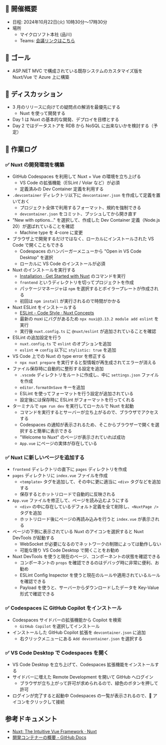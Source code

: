 ## 🚀 開催概要

- 日程: 2024年10月22日(火) 10時30分～17時30分
- 場所
  - マイクロソフト本社 (品川)
  - Teams: [会議リンクはこちら](https://teams.microsoft.com/l/meetup-join/19%3ameeting_NjAzMjFiYzctMTk5ZS00ZWZmLWJjYzEtOWU2ZWE0NzEzODRj%40thread.v2/0?context=%7b%22Tid%22%3a%2272f988bf-86f1-41af-91ab-2d7cd011db47%22%2c%22Oid%22%3a%2267f64f6a-9fe9-4603-bbfa-ce3ad1558762%22%7d)

## 🎯️ ゴール

- ASP.NET MVC で構成されている既存システムのカスタマイズ版を Nuxt/Vue で Azure 上に構築

## 💭 ディスカッション

- 3 月のリリースに向けての疑問点の解消を最優先にする
  - Nuxt を使って開発する
- Day 1 は Nuxt の基本的な開発、デプロイを目標とする
- Day 2 ではデータストアを RDB から NoSQL に出来ないかを検討する（予定）

## 🔖 作業ログ

### ✅ Nuxt の開発環境を構築

- GitHub Codespaces を利用して Nuxt + Vue の環境を立ち上げる
  - VS Code の拡張機能（ESLint / Volar など）が必須
  - 定義済みの Dev Container 定義を利用する
- `.devcontainer` ディレクトリ以下に `devcontainer.json` を作成して定義を置いておく
  - プロジェクト全体で利用するフォーマット、規約を強制できる
  - `devcontainer.json` をコミット、プッシュしてから開き直す
- "New with options..." を選択して、作成した Dev Container 定義（Node.js 20）が選ばれていることを確認
  - Machine type を 4-core に変更
- ブラウザ上で開発するだけではなく、ローカルにインストールされた VS Code で開くこともできる
  - Codespaces のハンバーガーメニューから "Open in VS Code Desktop" を選択
  - ローカルに VS Code のインストールが必須
- Nuxt のインストールを実行する
  - [Installation · Get Started with Nuxt](https://nuxt.com/docs/getting-started/installation) のコマンドを実行
  - `frontend` というディレクトリを切ってプロジェクトを作成
  - パッケージマネージャは `npm` を選択するとボイラープレートが作成される
  - 初回は `npm install` が実行されるので時間がかかる
- Nuxt ESLint をインストールする
  - [ESLint - Code Style · Nuxt Concepts](https://nuxt.com/docs/guide/concepts/code-style#eslint)
  - 最新の nuxi にバグがあるため `npx nuxi@3.13.2 module add eslint` を実行
  - 実行後 `nuxt.config.ts` に `@nuxt/eslint` が追加されていることを確認
- ESLint の追加設定を行う
  - `nuxt.config.ts` で `eslint` のオプションを追加
  - `eslint` => `config` 以下に `stylistic: true` を追加
- VS Code 上での Nuxt の type error を修正する
  - `npx nuxt prepare` を実行すると型情報が再生成されてエラーが消える
- ファイル保存時に自動的に整形する設定を追加
  - `.vscode` ディレクトリをルートに作成し、中に `settings.json` ファイルを作成
  - `editor.formatOnSave` キーを追加
  - ESLint を使ってフォーマットを行う設定が追加されている
  - 設定後には保存時に ESLint がフォーマットを行ってくれる
- ターミナルで `npm run dev` を実行してローカルで Nuxt を起動
  - コマンドを実行するとサーバーが立ち上がるので、ブラウザでアクセスする
  - Codespaces の通知が表示されるため、そこからブラウザーで開くを選択すると簡単に表示できる
  - "Welcome to Nuxt" のページが表示されていれば成功
  - `App.vue` にページの実体が存在している

### ✅ Nuxt に新しいページを追加する

- `frontend` ディレクトリの直下に `pages` ディレクトリを作成
- `pages` ディレクトリに `index.vue` ファイルを作成
  - `<template>` タグを追加して、その中に更に適当に `<div>` タグなどを追加する
  - 保存するとホットリロードで自動的に反映される
- `App.vue` ファイルを修正して、ページを読み込むようにする
  - `<div>` の中に存在しているデフォルト定義を全て削除し、`<NuxtPage />` タグを追加
  - ホットリロード後にページの再読み込みを行うと `index.vue` が表示される
- ページの下側に表示されている Nuxt のアイコンを選択すると Nuxt DevTools が起動する
  - WebSocket が必要になるのでネットワークの制限によっては動作しない
  - 可能な限り VS Code Desktop で開くことをお勧め
- Nuxt DevTools を使うと現在のページ、コンポーネントの状態を確認できる
  - コンポーネントの `props` を確認できるのはデバッグ時に非常に便利、お勧め
  - ESLint Config Inspector を使うと現在のルールや適用されているルールを確認できる
  - Payload を使うと、サーバーからダウンロードしたデータを Key-Value 形式で確認できる

### ✅ Codespaces に GitHub Copilot をインストール

- Codespaces サイドバーの拡張機能から Copilot を検索
  - `GitHub Copilot` を選択してインストール
- インストールした GitHub Copilot 拡張を `devcontainer.json` に追加
  - 右クリックメニューにある `Add devcontainer.json` を選択する

### ✅ VS Code Desktop で Codespaces を開く

- VS Code Desktop を立ち上げて、Codespaces 拡張機能をインストールする
- サイドバーに増えた Remote Development を開いて GitHub へログイン
  - ブラウザが立ち上がって許可が求められるので、緑色のボタンを押して許可
- ログインが完了すると起動中 Codespaces の一覧が表示されるので、🔌 アイコンをクリックして接続

## 参考ドキュメント

- [Nuxt: The Intuitive Vue Framework · Nuxt](https://nuxt.com/)
- [開発コンテナーの概要 - GitHub Docs](https://docs.github.com/ja/codespaces/setting-up-your-project-for-codespaces/adding-a-dev-container-configuration/introduction-to-dev-containers)